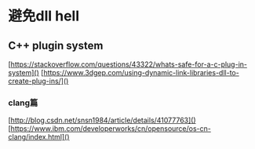 # 避免dll hell
## C++ plugin system

[https://stackoverflow.com/questions/43322/whats-safe-for-a-c-plug-in-system]()
[https://www.3dgep.com/using-dynamic-link-libraries-dll-to-create-plug-ins/]()
### clang篇
[http://blog.csdn.net/snsn1984/article/details/41077763]()
[https://www.ibm.com/developerworks/cn/opensource/os-cn-clang/index.html]()